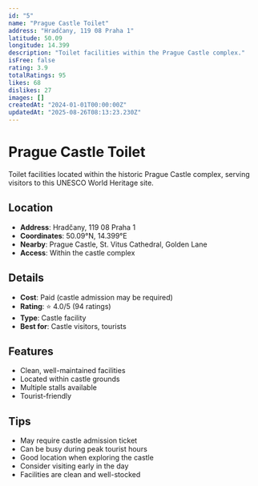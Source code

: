 ```yaml
---
id: "5"
name: "Prague Castle Toilet"
address: "Hradčany, 119 08 Praha 1"
latitude: 50.09
longitude: 14.399
description: "Toilet facilities within the Prague Castle complex."
isFree: false
rating: 3.9
totalRatings: 95
likes: 68
dislikes: 27
images: []
createdAt: "2024-01-01T00:00:00Z"
updatedAt: "2025-08-26T08:13:23.230Z"
---
```



# Prague Castle Toilet

Toilet facilities located within the historic Prague Castle complex, serving visitors to this UNESCO World Heritage site.

## Location

- **Address**: Hradčany, 119 08 Praha 1
- **Coordinates**: 50.09°N, 14.399°E
- **Nearby**: Prague Castle, St. Vitus Cathedral, Golden Lane
- **Access**: Within the castle complex

## Details

- **Cost**: Paid (castle admission may be required)
- **Rating**: ⭐ 4.0/5 (94 ratings)
- **Type**: Castle facility
- **Best for**: Castle visitors, tourists

## Features

- Clean, well-maintained facilities
- Located within castle grounds
- Multiple stalls available
- Tourist-friendly

## Tips

- May require castle admission ticket
- Can be busy during peak tourist hours
- Good location when exploring the castle
- Consider visiting early in the day
- Facilities are clean and well-stocked
